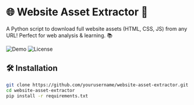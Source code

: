 # 🌐 Website Asset Extractor 🚀

A Python script to download full website assets (HTML, CSS, JS) from any URL! Perfect for web analysis & learning. 📚

![Demo](https://img.shields.io/badge/🖥-Demo%20Ready-success) ![License](https://img.shields.io/badge/📃-MIT%20License-blue)

## 🛠 Installation

```bash
git clone https://github.com/yourusername/website-asset-extractor.git
cd website-asset-extractor
pip install -r requirements.txt